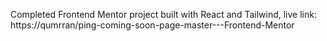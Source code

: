 Completed Frontend Mentor project built with React and Tailwind, live link: https://qumrran/ping-coming-soon-page-master---Frontend-Mentor
